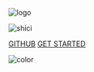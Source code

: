 <!-- _coverpage.md -->
<!-- 封面 -->

![logo](./assets/logo.svg)

![shici](https://v1.jinrishici.com/all.svg)


[GITHUB](https://github.com/WuGuangHeng)
[GET STARTED](README.md)

<!-- background color -->
![color](#f0f0f0)    